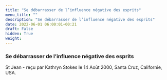 ```yaml
---
title: "Se débarrasser de l’influence négative des esprits"
menu_title: ""
description: "Se débarrasser de l’influence négative des esprits"
date: 2022-06-01 06:00:01+00:21
draft: False
hidden: True
weight:
---
```

### Se débarrasser de l’influence négative des esprits

St Jean - reçu par Kathryn Stokes le 14 Août 2000, Santa Cruz, Californie, USA.



